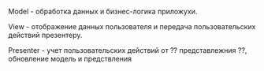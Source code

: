 Model - обработка данных и бизнес-логика приложухи.

View - отображение данных пользователя и передача пользовательских действий презентеру.

Presenter - учет пользовательских действий от ?? представлежния ??, обновление модель и предствления
